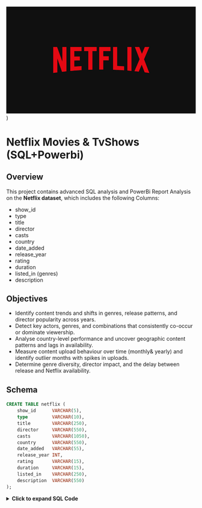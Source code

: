 ![Netflix logo](https://github.com/aryan1jaiswal/Netflix_Movies_TvShows/blob/main/Netflix%20logo.jpg))

# Netflix Movies & TvShows (SQL+Powerbi)


## Overview

This project contains advanced SQL analysis and PowerBi Report Analysis on the **Netflix dataset**, which includes the following Columns:
- show_id
- type
- title 
- director
- casts  
- country 
- date_added
- release_year
- rating
- duration 
- listed_in (genres)
- description


## Objectives
- Identify content trends and shifts in genres, release patterns, and director popularity across years.
- Detect key actors, genres, and combinations that consistently co-occur or dominate viewership.
- Analyse country-level performance and uncover geographic content patterns and lags in availability.
- Measure content upload behaviour over time (monthly& yearly) and identify outlier months with spikes in uploads.
- Determine genre diversity, director impact, and the delay between release and Netflix availability.


## Schema

```sql
CREATE TABLE netflix (
    show_id      VARCHAR(5),
    type         VARCHAR(10),
    title        VARCHAR(250),
    director     VARCHAR(550),
    casts        VARCHAR(1050),
    country      VARCHAR(550),
    date_added   VARCHAR(55),
    release_year INT,
    rating       VARCHAR(15),
    duration     VARCHAR(15),
    listed_in    VARCHAR(250),
    description  VARCHAR(550)
);
```

<details> <summary><strong>Click to expand SQL Code</strong></summary>

### 1. For each type (Movie or TV Show), count the number of distinct genres across all titles. 

```sql

select type, COUNT(distinct genres)
from (
select type, TRIM(UNNEST(String_to_array(listed_in, ','))) as genres
from netflix
) abc
GROUP BY type;
```

### 2. Group titles by the month they were added (from date_added). Which month (across all years) has the highest average number of uploads?

```sql

select month_added, 
ROUND(COUNT(title)::numeric*100/ (select count(distinct title) from netflix)) as avg_uploads
from (
select *, DATE_TRUNC( 'Month', TO_DATE(date_added, 'Month DD, YYYY'))::date as month_added
from netflix
) abc
where month_added is not null
GROUP BY month_added
Order by  avg_uploads desc;

```

### 3. Find directors who have only one title on Netflix and that title was added before 2018. Return director name and title

```sql

with cte as (
select *, TRIM(UNNEST(STring_to_Array(director, ','))) as directors,
EXTRACT('Year' from TO_date(date_added, 'Month DD, YYYY')) as year
from netflix
)

select directors, count(distinct title) as title_cnt
from cte
where year <'2018'
group by directors
HAVING count(distinct title) = 1;
```


### 4. For each year, find the top 3 directors (by count of titles released). Return year, director, count, and their rank.

```sql

select *
from (
select *, Dense_Rank() Over (Partition BY year order by titles_cnt desc ) as rk
from (
select EXtract(Year from To_date(date_added, 'Month DD, YYYY')) as year,
TRIM(UNNEST(STRING_TO_ARRAY(director, ','))) as director,
COUNT(*) as titles_cnt
from netflix
GRoup by year, director
) abc
) abcd
where rk <=3

```

### 5. For each director, compute: Total number of distinct genres across all their titles (listed_in), Total number of titles. Then, return top 10 directors by genre diversity.

```sql

select director1, count(distinct title) as title_cnt, count(distinct genres) as genre_cnt
from (
select director1, title, TRIM(UNNEST(String_to_array(listed_in, ','))) as genres
from (
select *, TRIM(UNNEST(String_to_array(director, ','))) as director1
from netflix
) abc
where TRIM(director1) <> ''
) abcd
GROUP BY director1
ORDER BY genre_cnt desc
LIMIT 10;
```

### 6. Top 10 Actors Who Have Appeared in the Highest Number of Movies Produced in India

```sql

SELECT UNNEST(STRING_TO_ARRAY(casts, ',')) AS actor,
COUNT(*) as cnt
FROM netflix
WHERE country = 'India'
GROUP BY actor
ORDER BY cnt DESC
LIMIT 10;

```


### 7. Find actors who appeared in 5 or more titles across at least 3 different genres (based on listed_in). Return actor name, number of unique genres, and total title count.

```sql

with actor_data as (
select *, TRIM(UNNEST(String_to_Array(casts, ','))) as actors
from netflix
), 
genre_data as (
select *, TRIM(UNNEST(String_to_Array(listed_in, ','))) as genres
from actor_data 
)

select actors, COUNT(distinct title) as titles_cnt, COUNT(distinct genres) as genre_cnt
from genre_data
Group by actors
HAVING COUNT(distinct genres) >= 3 and COUNT(distinct title) >= 5

```

###  8. For each country, calculate how many titles were released each year. Then identify countries where the number of titles released decreased from 2020 to 2021.

```sql

with countries as (
select country1, year,
(CASE WHen year = '2020' Then titles_cnt ELSE 0 end) AS title_cnt1,
(CASE WHen year = '2021' Then titles_cnt ELSE 0 end) AS title_cnt2
from 
(
select TRIM(UNNEST(STRING_TO_ARRAY(country, ','))) as country1, 
EXTRACT('YEAR' from TO_DATE(date_added, 'Month DD, YYYY')) as year,
COUNT(*) as titles_cnt
from netflix
where date_added is not null and country is not null
GROUP BY country1, year
ORDER BY country1, year
) abc
where TRIM(country1) <> ''
AND (year = '2020' OR year = '2021')
)

select country1, SUM(title_cnt1) as titles_in_2020, SUM(title_cnt2) as titles_in_2021
from countries
Group By country1
HAVING SUM(title_cnt1) > SUM(title_cnt2)

```

### 9. Find the Most Common Rating for Movies and TV Shows

```sql

#solution 1

select a.rating, a.c1, b.c2
from (
select rating, count(*) as c1
from netflix
where type = 'Movie'
group by rating
) a 
JOIN (
select rating, count(*) as c2
from netflix
where type = 'TV Show'
group by rating
) b
ON a.rating = b.rating
order by a.c1 desc 
limit 1; 

#solution 2

(
select rating, count(*) as c1
from netflix
where type = 'Movie'
group by rating
order by c1 desc 
limit 1
) 
UNION ALL
(
select rating, count(*) as c2
from netflix
where type = 'TV Show'
group by rating
order by c2 desc 
limit 1
) 
```


### 10. For each genre, calculate the total number of titles released per year. Then, identify genres where yearly output has increased every year since 2018.

```sql

with genre_data as (
select *, 
EXtract(Year from To_date(date_added, 'Month DD, YYYY')) as year, 
TRIM(UNNEST(String_to_Array(listed_in, ','))) as genres
from netflix
),
yearly_genre_data as (
select genres, year, COUNT(distinct title) as titles_cnt
from genre_data
where year is not null 
and year>= '2018'
Group by genres, year
), 
genre_comparison as (
select *, LAG(titles_cnt) Over(Partition By genres Order by year) as prev_cnt
from yearly_genre_data
),
bad_genres as (
select distinct genres
from genre_comparison
where prev_cnt > titles_cnt
)

select *
from yearly_genre_data 
where genres NOT IN
(Select * from bad_genres)

```

### 11. Find the country with the longest streak of consecutive years having at least one release. Return the country name and length of the streak.

```sql

with grouped_country as (
select *, year - Interval '1 year' * (rk-1) as grp_key
from 
(
select distinct country1, year, Dense_RAnk() Over (Partition BY country1 Order by year) as rk
from (
select *, TRIM(UNNEST(STRING_TO_ARRAY(country, ','))) as country1,
DATE_TRUNC('Year', TO_date(date_added, 'Month DD, YYYY'))::date as year
from netflix
) abc
where TRIM(country1) <> '' AND year is not null
order by country1, year
)
),
streak_countries as (
select country1, grp_key, COUNT(*) as streak_length
from grouped_country
GROUP BY country1, grp_key
)

select country1, streak_length
from streak_countries
order by streak_length desc
limit 1;

```


### 12. For each title, calculate the number of days between release_year and date_added. Find the average lag per country, and list the top 5 countries with the longest average delay in uploading content.

```sql

with date_info as (
select country, title,
TO_date(date_added, 'Month DD, YYYY') as date_added,
TO_date(release_year::varchar, 'YYYY') as release_date
from netflix
),
lag_info as (
select TRIM(UNNEST(String_to_array(country, ','))) as country, title, 
(release_date - date_added) as lag_time
from date_info
where country is not null
)

select country, ROUND(AVG(lag_time)) as avg_lag
from lag_info
where TRIM(country) <> ''
Group by country
order by AVG(lag_time)
Limit 5;
```


### 13. From the listed_in column, extract pairs of genres (like "Action" & "Drama") that co-occur together in at least 50 titles. Return each pair and their count.

```sql

with genre_unnest as (
select title, TRIM(UNNEST(String_to_array(listed_in, ','))) as genres
from netflix
where listed_in is not null
),
paired as (
select a.title,
a.genres as genre1, b.genres as genre2
from genre_unnest a 
JOIN genre_unnest b
ON a.title = b.title
AND LENGTH(a.genres) < LENGTH(b.genres)
)

select genre1, genre2, COUNT(distinct title) as title_cnt
from paired
GROUP BY genre1, genre2
HAVING COUNT(distinct title) >= 50
order by title_cnt;
```


### 14. For each title, compute the delay in days between its release year and the date it was added.Then return the top 1% of titles with the longest delay.

```sql

with date_info as (
select title,
TO_date(date_added, 'Month DD, YYYY') as date_added,
TO_date(release_year::varchar, 'YYYY') as release_date
from netflix
), 
delay_days as (
select distinct title, 
(date_added - release_date) as delay_time
from date_info
where date_added >= release_date
),
ranked_delay as (
select *,  PERCENT_RANK() OVER (ORDER BY delay_time) AS percentile
from delay_days
where delay_time is not null
)

select *
from ranked_delay
where percentile >= 0.99
Order by delay_time desc;

```

### 15. For each month in each year, calculate the number of uploads. Then identify months where: Uploads are at least twice the average monthly uploads of that year.

```sql

with monthly_uploads as (
select month_added, year_added, count(distinct title) as uploads
from (
select title, EXTRACT('Month' from TO_DATE(date_added, 'Month DD, YYYY')) as month_added,
EXTRACT('Year' from TO_DATE(date_added, 'Month DD, YYYY')) as year_added
from netflix
where date_added is not null
)
GROUP BY month_added, year_added
), 

year_data as (
select year_added, count(distinct title)::numeric/12 as monthly_average
from (
select title, 
EXTRACT('Year' from TO_DATE(date_added, 'Month DD, YYYY')) as year_added
from netflix
where date_added is not null
) abc
GROUP BY year_added
)

select a.*, b.monthly_average
from 
monthly_uploads a JOIN year_data b
ON a.year_added = b.year_added
AND a.uploads >= 2* b.monthly_average
```
